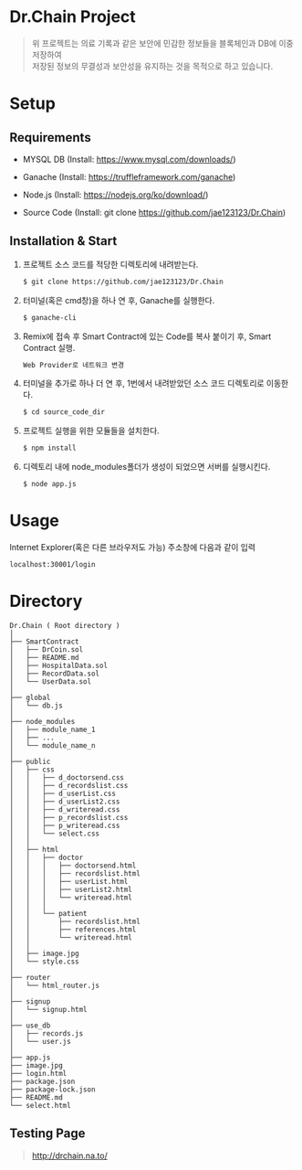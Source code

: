 # Dr.Chain Project
> 위 프로젝트는 의료 기록과 같은 보안에 민감한 정보들을 블록체인과 DB에 이중 저장하여  
> 저장된 정보의 무결성과 보안성을 유지하는 것을 목적으로 하고 있습니다.

# Setup

## Requirements
 - MYSQL DB (Install: https://www.mysql.com/downloads/)
 + Ganache (Install: https://truffleframework.com/ganache)
 - Node.js (Install: https://nodejs.org/ko/download/)
 + Source Code (Install: git clone https://github.com/jae123123/Dr.Chain)

## Installation & Start
 1. 프로젝트 소스 코드를 적당한 디렉토리에 내려받는다.  
     ```sh
     $ git clone https://github.com/jae123123/Dr.Chain
     ```
 2. 터미널(혹은 cmd창)을 하나 연 후, Ganache를 실행한다.  
     ```sh
     $ ganache-cli
     ```
 3. Remix에 접속 후 Smart Contract에 있는 Code를 복사 붙이기 후, Smart Contract 실행.  
     ```sh
     Web Provider로 네트워크 변경
     ```
 4. 터미널을 추가로 하나 더 연 후, 1번에서 내려받았던 소스 코드 디렉토리로 이동한다.  
     ```sh
     $ cd source_code_dir
     ```
 5. 프로젝트 실행을 위한 모듈들을 설치한다.  
     ```sh
     $ npm install
     ```
 6. 디렉토리 내에 node_modules폴더가 생성이 되었으면 서버를 실행시킨다.  
     ```sh
     $ node app.js
     ```
# Usage
Internet Explorer(혹은 다른 브라우저도 가능) 주소창에 다음과 같이 입력
```sh
localhost:30001/login
```

# Directory
```
Dr.Chain ( Root directory )
│
├── SmartContract
│   ├── DrCoin.sol
│   ├── README.md
│   ├── HospitalData.sol
│   ├── RecordData.sol
│   └── UserData.sol
│
├── global
│   └── db.js
│
├── node_modules
│   ├── module_name_1
│   ├── ...
│   └── module_name_n
│
├── public
│   ├── css
│   │   ├── d_doctorsend.css
│   │   ├── d_recordslist.css
│   │   ├── d_userList.css
│   │   ├── d_userList2.css
│   │   ├── d_writeread.css
│   │   ├── p_recordslist.css
│   │   ├── p_writeread.css
│   │   └── select.css
│   │
│   ├── html
│   │   ├── doctor
│   │   │   ├── doctorsend.html
│   │   │   ├── recordslist.html
│   │   │   ├── userList.html
│   │   │   ├── userList2.html
│   │   │   └── writeread.html
│   │   │
│   │   └── patient
│   │       ├── recordslist.html
│   │       ├── references.html
│   │       └── writeread.html
│   │
│   ├── image.jpg
│   └── style.css
│
├── router
│   └── html_router.js
│
├── signup
│   └── signup.html
│
├── use_db
│   ├── records.js
│   └── user.js
│
├── app.js
├── image.jpg
├── login.html
├── package.json
├── package-lock.json
├── README.md
└── select.html
```


## Testing Page
> http://drchain.na.to/
